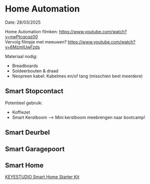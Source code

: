 Home Automation
===============

Date: 28/03/2025

Home Automation filmken: https://www.youtube.com/watch?v=nwPtcqcqz00  
Vervolg filmpje met meeuwen?  https://www.youtube.com/watch?v=6MzmIUwFzds

Materiaal nodig:
- Breadboards
- Soldeerbouten & draad
- Neopreen kabel: Kabelmes en/of tang (misschien best meerdere)


## Smart Stopcontact

Potentieel gebruik:
- Koffiezet
- Smart Kerstboom --> Mini kerstboom meebrengen naar bootcamp!




## Smart Deurbel




## Smart Garagepoort


## Smart Home

[KEYESTUDIO Smart Home Starter Kit](https://www.amazon.nl/gp/product/B0B7637837/ref=ppx_yo_dt_b_asin_title_o00_s00?ie=UTF8&psc=1)
